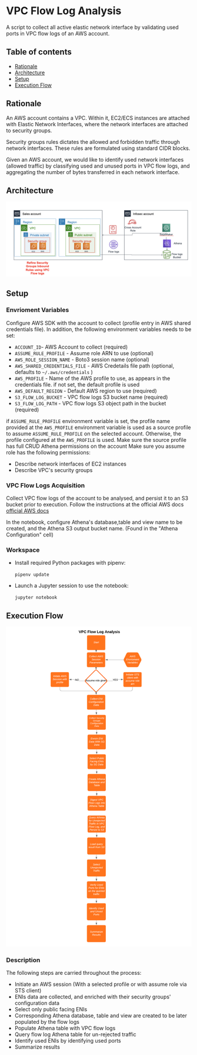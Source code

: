 # VPC Flow Log Analysis
A script to collect all active elastic network interface by validating used ports
in VPC flow logs of an AWS account.
## Table of contents
* [Rationale](#rationale)
* [Architecture](#architecture)
* [Setup](#setup)
* [Execution Flow](#execution-flow)

## Rationale
An AWS account contains a VPC. Within it, EC2/ECS instances are attached with Elastic
Network Interfaces, where the network interfaces are attached to security groups.

Security groups rules dictates the allowed and forbidden traffic through network interfaces.
These rules are formulated using standard CIDR blocks.

Given an AWS account, we would like to identify used network interfaces (allowed traffic)
by classifying used and unused ports in VPC flow logs, and aggregating the number of bytes 
transferred in each network interface.

## Architecture

![Architecture](assets/arch.png?raw=true "Architecture")

## Setup

### Envrioment Variables
Configure AWS SDK with the account to collect (profile entry in AWS shared credentials file).
In addition, the following environment variables needs to be set:

* `ACCOUNT_ID`- AWS Account to collect (required)
* `ASSUME_RULE_PROFILE` - Assume role ARN to use (optional)
* `AWS_ROLE_SESSION_NAME` - Boto3 session name (optional)
* `AWS_SHARED_CREDENTIALS_FILE` - AWS Credetails file path (optional, defaults to `~/.aws/credentials` )
* `AWS_PROFILE` - Name of the AWS profile to use, as appears in the credentials file. if not set, the default profile is used
* `AWS_DEFAULT_REGION` - Default AWS region to use (required)
* `S3_FLOW_LOG_BUCKET` - VPC flow logs S3 bucket name (required)
* `S3_FLOW_LOG_PATH` - VPC flow logs S3 object path in the bucket (required)

if `ASSUME_RULE_PROFILE` environment variable is set, the profile name provided at the `AWS_PROFILE` 
environment variable is used as a source profile to assume `ASSUME_RULE_PROFILE` on the selected account. 
Otherwise, the profile configured at the `AWS_PROFILE` is used.
Make sure the source profile has full CRUD Athena permissions on the account
Make sure you assume role has the following permissions:
* Describe network interfaces of EC2 instances
* Describe VPC's security groups


### VPC Flow Logs Acquisition

Collect VPC flow logs of the account to be analysed, and persist it to an S3 bucket prior to execution.
Follow the instructions at the official AWS docs [official AWS docs](https://docs.aws.amazon.com/vpc/latest/userguide/flow-logs-s3.html)

In the notebook, configure Athena's database,table and view name to be created, 
and the Athena S3 output bucket name. (Found in the "Athena Configuration" cell)

### Workspace
* Install required Python packages with pipenv:

   `pipenv update`

* Launch a Jupyter session to use the notebook:

   `jupyter notebook`


## Execution Flow

![Alt text](assets/vpc_flow_diag.png?raw=true "Flow Chart")

### Description

The following steps are carried throughout the process:

* Initiate an AWS session (With a selected profile or with assume role via STS client)
* ENIs data are collected, and enriched with their security groups' configuration data
* Select only public facing ENIs
* Corresponding Athena database, table and view are created to be later populated by the flow logs
* Populate Athena table with VPC flow logs
* Query flow log Athena table for un-rejected traffic
* Identify used ENIs by identifying used ports
* Summarize results

